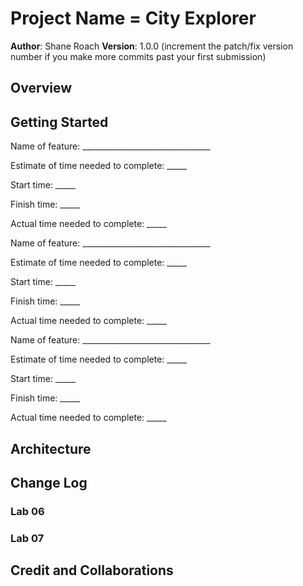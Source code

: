 # Project Name = City Explorer

**Author**: Shane Roach
**Version**: 1.0.0 (increment the patch/fix version number if you make more commits past your first submission)

## Overview


## Getting Started
<!-- What are the steps that a user must take in order to build this app on their own machine and get it running? -->


Name of feature: ________________________________

Estimate of time needed to complete: _____

Start time: _____

Finish time: _____

Actual time needed to complete: _____


Name of feature: ________________________________

Estimate of time needed to complete: _____

Start time: _____

Finish time: _____

Actual time needed to complete: _____


Name of feature: ________________________________

Estimate of time needed to complete: _____

Start time: _____

Finish time: _____

Actual time needed to complete: _____

## Architecture
<!-- Provide a detailed description of the application design. What technologies (languages, libraries, etc) you're using, and any other relevant design information. -->

## Change Log
<!-- Use this area to document the iterative changes made to your application as each feature is successfully implemented. Use time stamps. Here's an example:

01-01-2001 4:59pm - Application now has a fully-functional express server, with a GET route for the location resource. -->


### Lab 06

### Lab 07

## Credit and Collaborations
<!-- Give credit (and a link) to other people or resources that helped you build this application. -->
